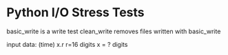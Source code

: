 # Python I/O Stress Tests

basic\_write is a write test
clean\_write removes files written with basic\_write


input data:
(time) x.r 
r=16 digits
x = ? digits


